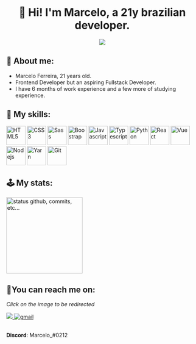 <h1 align="center">👋 Hi! I'm Marcelo, a 21y brazilian developer.</h1>
<div align="center">
   <img src="https://komarev.com/ghpvc/?username=basedCadet&style=for-the-badge"/> 
</div>

## **🐉 About me:**
* Marcelo Ferreira, 21 years old.
* Frontend Developer but an aspiring Fullstack Developer.
* I have 6 months of work experience and a few more of studying experience.

## **💬 My skills:**
<div>
  <img width="50" height="50" title="HTML5" src="https://cdn.jsdelivr.net/gh/devicons/devicon/icons/html5/html5-original.svg" />
  <img width="50" height="50" title="CSS3" src="https://cdn.jsdelivr.net/gh/devicons/devicon/icons/css3/css3-original.svg" />
  <img width="50" height="50" title="Sass" src="https://cdn.jsdelivr.net/gh/devicons/devicon/icons/sass/sass-original.svg" />
  <img width="50" height="50" title="Boostrap" src="https://cdn.jsdelivr.net/gh/devicons/devicon/icons/bootstrap/bootstrap-original.svg" />
  <img width="50" height="50" title="Javascript"src="https://cdn.jsdelivr.net/gh/devicons/devicon/icons/javascript/javascript-original.svg" />
  <img width="50" height="50" title="Typescript" src="https://cdn.jsdelivr.net/gh/devicons/devicon/icons/typescript/typescript-original.svg" />
  <img width="50" height="50" title="Python" src="https://cdn.jsdelivr.net/gh/devicons/devicon/icons/python/python-original.svg" />
  <img width="50" height="50" title="React" src="https://cdn.jsdelivr.net/gh/devicons/devicon/icons/react/react-original.svg" />
  <img width="50" height="50" title="Vue" src="https://cdn.jsdelivr.net/gh/devicons/devicon/icons/vuejs/vuejs-original.svg" />
  <img width="50" height="50" title="Nodejs" src="https://cdn.jsdelivr.net/gh/devicons/devicon/icons/nodejs/nodejs-original.svg" />
  <img width="50" height="50" title="Yarn" src="https://cdn.jsdelivr.net/gh/devicons/devicon/icons/yarn/yarn-original.svg" />
  <img width="50" height="50" title="Git" src="https://cdn.jsdelivr.net/gh/devicons/devicon/icons/git/git-original.svg" />
</div>

## **🕹️ My stats:**

<div>
    <img alt="status github, commits, etc..." height="200px" src="https://github-readme-stats.vercel.app/api?username=basedCadet&count_private=true&show_icons=true&theme=algolia&bg_color=0,000000,130F40&layout=compact&border_radius=8" />
    
</div>

## **🌠You can reach me on:**
*Click on the image to be redirected*

<div>
  <a href="https://www.linkedin.com/in/marcelo-ferreira-790a66226/">
  <img src="https://img.shields.io/badge/linkedin-%230077B5.svg?style=for-the-badge&logo=linkedin&logoColor=white"/>
  </a>
  <a href="mailto:flaviomff@gmail.com">
  <img alt=gmail src="https://img.shields.io/badge/Gmail-D14836?style=for-the-badge&logo=gmail&logoColor=white"/>
  </a>
</div>

<br/>

**Discord**: Marcelo_#0212
